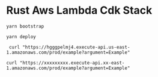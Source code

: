 # Rust Aws Lambda Cdk Stack

```
yarn bootstrap
```

```
yarn deploy
```


```
 curl "https://hgggpelmj4.execute-api.us-east-1.amazonaws.com/prod/example?argument=Example"
```


```
curl "https://xxxxxxxxx.execute-api.xx-east-1.amazonaws.com/prod/example?argument=Example"
```

